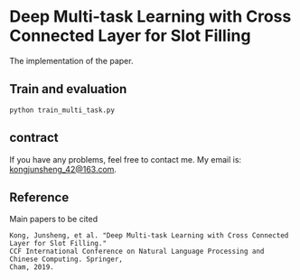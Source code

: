 # Deep Multi-task Learning with Cross Connected Layer for Slot Filling
The implementation of the paper.

## Train and evaluation

```
python train_multi_task.py
```

## contract
If you have any problems, feel free to contact me. My email is: kongjunsheng_42@163.com.

## Reference
Main papers to be cited
```
Kong, Junsheng, et al. "Deep Multi-task Learning with Cross Connected Layer for Slot Filling." 
CCF International Conference on Natural Language Processing and Chinese Computing. Springer,
Cham, 2019.
```